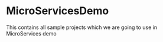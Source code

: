 # MicroServicesDemo
This contains all sample projects which we are going to use in MicroServices demo

